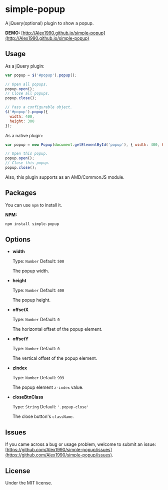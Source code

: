 # simple-popup
A jQuery(optional) plugin to show a popup.

**DEMO:** [http://Alex1990.github.io/simple-popup](http://Alex1990.github.io/simple-popup)

## Usage

As a jQuery plugin:

```js
var popup = $('#popup').popup();

// Open all popups.
popup.open();
// Close all popups.
popup.close();

// Pass a configurable object.
$('#popup').popup({
  width: 400,
  height: 300
});
```

As a native plugin:

```js
var popup = new Popup(document.getElementById('popup'), { width: 400, height: 300 });

// Open this popup.
popup.open();
// Close this popup.
popup.close();
```

Also, this plugin supports as an AMD/CommonJS module.

## Packages

You can use `npm` to install it.

**NPM:**

```bash
npm install simple-popup
```

## Options

- **width**

  Type: `Number` Default: `500`

  The popup width.

- **height**

  Type: `Number` Default: `400`

  The popup height.

- **offsetX**

  Type: `Number` Default: `0`

  The horizontal offset of the popup element.

- **offsetY**

  Type: `Number` Default: `0`

  The vertical offset of the popup element.

- **zIndex**

  Type: `Number` Default: `999`

  The popup element `z-index` value.

- **closeBtnClass**

  Type: `String` Default: `'.popup-close'`

  The close button's `className`.

## Issues

If you came across a bug or usage problem, welcome to submit an issue:
[https://github.com/Alex1990/simple-popup/issues](https://github.com/Alex1990/simple-popup/issues).

## License

Under the MIT license.
